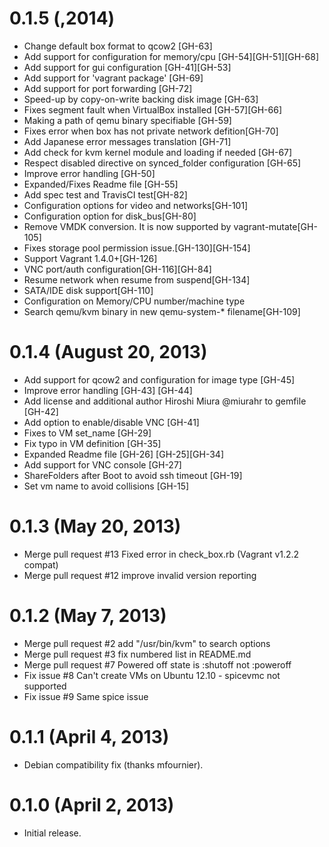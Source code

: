 # 0.1.5 (,2014)

* Change default box format to qcow2 [GH-63]
* Add support for configuration for memory/cpu [GH-54][GH-51][GH-68]
* Add support for gui configuration [GH-41][GH-53]
* Add support for 'vagrant package' [GH-69]
* Add support for port forwarding [GH-72]
* Speed-up by copy-on-write backing disk image [GH-63]
* Fixes segment fault when VirtualBox installed [GH-57][GH-66]
* Making a path of qemu binary specifiable [GH-59]
* Fixes error when box has not private network defition[GH-70]
* Add Japanese error messages translation [GH-71]
* Add check for kvm kernel module and loading if needed [GH-67]
* Respect disabled directive on synced_folder configuration [GH-65]
* Improve error handling [GH-50]
* Expanded/Fixes Readme file [GH-55]
* Add spec test and TravisCI test[GH-82]
* Configuration options for video and networks[GH-101]
* Configuration option for disk_bus[GH-80]
* Remove VMDK conversion. It is now supported by vagrant-mutate[GH-105]
* Fixes storage pool permission issue.[GH-130][GH-154]
* Support Vagrant 1.4.0+[GH-126]
* VNC port/auth configuration[GH-116][GH-84]
* Resume network when resume from suspend[GH-134]
* SATA/IDE disk support[GH-110]
* Configuration on Memory/CPU number/machine type
* Search qemu/kvm binary in new qemu-system-* filename[GH-109]

# 0.1.4 (August 20, 2013)

* Add support for qcow2 and configuration for image type [GH-45]
* Improve error handling [GH-43] [GH-44]
* Add license and additional author Hiroshi Miura @miurahr to gemfile [GH-42]
* Add option to enable/disable VNC [GH-41]
* Fixes to VM set_name [GH-29]
* Fix typo in VM definition [GH-35]
* Expanded Readme file [GH-26] [GH-25][GH-34]
* Add support for VNC console [GH-27]
* ShareFolders after Boot to avoid ssh timeout [GH-19]
* Set vm name to avoid collisions [GH-15]

# 0.1.3 (May 20, 2013)

* Merge pull request #13 Fixed error in check_box.rb (Vagrant v1.2.2 compat)
* Merge pull request #12 improve invalid version reporting

# 0.1.2 (May 7, 2013)

* Merge pull request #2 add "/usr/bin/kvm" to search options 
* Merge pull request #3 fix numbered list in README.md
* Merge pull request #7 Powered off state is :shutoff not :poweroff
* Fix issue #8 Can't create VMs on Ubuntu 12.10 - spicevmc not supported
* Fix issue #9 Same spice issue

# 0.1.1 (April 4, 2013)

* Debian compatibility fix (thanks mfournier).

# 0.1.0 (April 2, 2013)

* Initial release.
